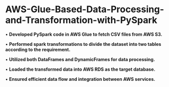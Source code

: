 # AWS-Glue-Based-Data-Processing-and-Transformation-with-PySpark

• **Developed PySpark code in AWS Glue to fetch CSV files from AWS S3.**

• **Performed spark transformations to divide the dataset into two tables according to the requirement.**

• **Utilized both DataFrames and DynamicFrames for data processing.**

• **Loaded the transformed data into AWS RDS as the target database.**

• **Ensured efficient data flow and integration between AWS services.**

